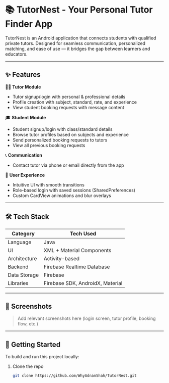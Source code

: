 # 📚 TutorNest - Your Personal Tutor Finder App

TutorNest is an Android application that connects students with qualified private tutors. Designed for seamless communication, personalized matching, and ease of use — it bridges the gap between learners and educators.

---

## ✨ Features

👨‍🏫 **Tutor Module**
- Tutor signup/login with personal & professional details
- Profile creation with subject, standard, rate, and experience
- View student booking requests with message content

🎓 **Student Module**
- Student signup/login with class/standard details
- Browse tutor profiles based on subjects and experience
- Send personalized booking requests to tutors
- View all previous booking requests

📞 **Communication**
- Contact tutor via phone or email directly from the app

🧠 **User Experience**
- Intuitive UI with smooth transitions
- Role-based login with saved sessions (SharedPreferences)
- Custom CardView animations and blur overlays

---

## 🛠️ Tech Stack

| Category       | Tech Used                        |
|----------------|----------------------------------|
| Language       | Java                             |
| UI             | XML + Material Components        |
| Architecture   | Activity-based                   |
| Backend        | Firebase Realtime Database       |
| Data Storage   | Firebase                         |
| Libraries      | Firebase SDK, AndroidX, Material |

---

## 📱 Screenshots

> Add relevant screenshots here (login screen, tutor profile, booking flow, etc.)

---

## 🚀 Getting Started

To build and run this project locally:

1. Clone the repo
   ```bash
   git clone https://github.com/WhyAdnanShah/TutorNest.git
